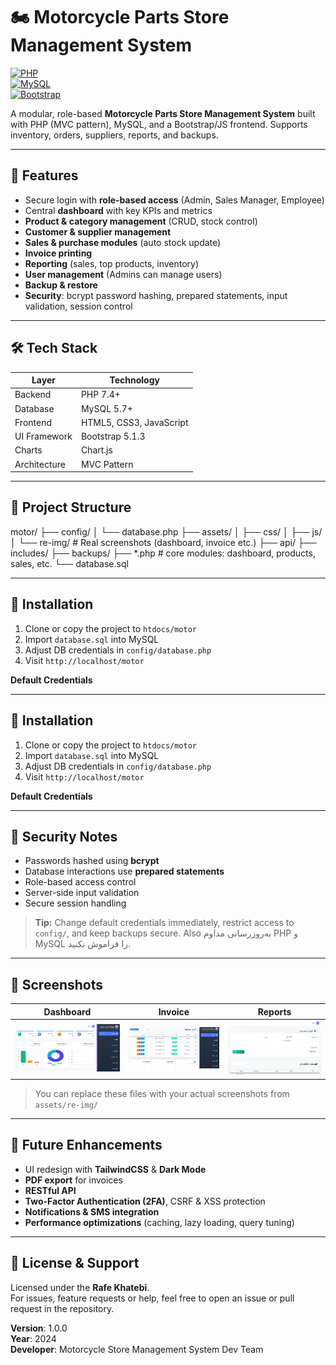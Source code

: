 # 🏍 Motorcycle Parts Store Management System

[![PHP](https://img.shields.io/badge/PHP-7.4%2B-blue?logo=php)](https://www.php.net/)  
[![MySQL](https://img.shields.io/badge/MySQL-5.7%2B-orange?logo=mysql)](https://www.mysql.com/)  
[![Bootstrap](https://img.shields.io/badge/Bootstrap-5.1.3-purple?logo=bootstrap)](https://getbootstrap.com/)  


A modular, role-based **Motorcycle Parts Store Management System** built with PHP (MVC pattern), MySQL, and a Bootstrap/JS frontend. Supports inventory, orders, suppliers, reports, and backups.

---

## 🚀 Features

- Secure login with **role-based access** (Admin, Sales Manager, Employee)  
- Central **dashboard** with key KPIs and metrics  
- **Product & category management** (CRUD, stock control)  
- **Customer & supplier management**  
- **Sales & purchase modules** (auto stock update)  
- **Invoice printing**  
- **Reporting** (sales, top products, inventory)  
- **User management** (Admins can manage users)  
- **Backup & restore**  
- **Security**: bcrypt password hashing, prepared statements, input validation, session control  

---

## 🛠 Tech Stack

| Layer     | Technology         |
|-----------|---------------------|
| Backend   | PHP 7.4+             |
| Database  | MySQL 5.7+            |
| Frontend  | HTML5, CSS3, JavaScript |
| UI Framework | Bootstrap 5.1.3       |
| Charts    | Chart.js              |
| Architecture | MVC Pattern         |

---

## 📁 Project Structure

motor/
├── config/
│ └── database.php
├── assets/
│ ├── css/
│ ├── js/
│ └── re-img/ # Real screenshots (dashboard, invoice etc.)
├── api/
├── includes/
├── backups/
├── *.php # core modules: dashboard, products, sales, etc.
└── database.sql

---

## 🧩 Installation

1. Clone or copy the project to `htdocs/motor`  
2. Import `database.sql` into MySQL  
3. Adjust DB credentials in `config/database.php`  
4. Visit `http://localhost/motor`

**Default Credentials**  


---

## 🧩 Installation

1. Clone or copy the project to `htdocs/motor`  
2. Import `database.sql` into MySQL  
3. Adjust DB credentials in `config/database.php`  
4. Visit `http://localhost/motor`

**Default Credentials**  

---

## 🔐 Security Notes

- Passwords hashed using **bcrypt**  
- Database interactions use **prepared statements**  
- Role-based access control  
- Server-side input validation  
- Secure session handling  

> **Tip:** Change default credentials immediately, restrict access to `config/`, and keep backups secure. Also به‌روزرسانی مداوم PHP و MySQL را فراموش نکنید.

---

## 📸 Screenshots

| Dashboard | Invoice | Reports |
|----------|---------|---------|
| ![Dashboard](assets/re-img/m%20(1).png) | ![Invoice](assets/re-img/m%20(2).png) | ![Reports](assets/re-img/m%20(3).png) | ![Reports](assets/re-img/m%20(4).png) | ![Users](assets/re-img/m%20(5).png) | ![Sales](assets/re-img/m%20(6).png) | 

> You can replace these files with your actual screenshots from `assets/re-img/`

---

## 🔮 Future Enhancements

- UI redesign with **TailwindCSS** & **Dark Mode**  
- **PDF export** for invoices  
- **RESTful API**  
- **Two-Factor Authentication (2FA)**, CSRF & XSS protection  
- **Notifications & SMS integration**  
- **Performance optimizations** (caching, lazy loading, query tuning)  

---

## 📝 License & Support

Licensed under the **Rafe Khatebi**.  
For issues, feature requests or help, feel free to open an issue or pull request in the repository.

**Version**: 1.0.0  
**Year**: 2024  
**Developer**: Motorcycle Store Management System Dev Team
